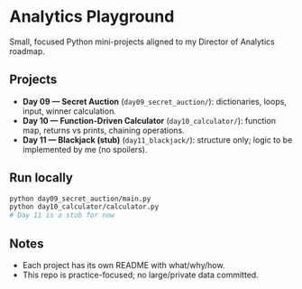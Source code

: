 # Analytics Playground

Small, focused Python mini-projects aligned to my Director of Analytics roadmap.

## Projects
- **Day 09 — Secret Auction** (`day09_secret_auction/`): dictionaries, loops, input, winner calculation.
- **Day 10 — Function-Driven Calculator** (`day10_calculator/`): function map, returns vs prints, chaining operations.
- **Day 11 — Blackjack (stub)** (`day11_blackjack/`): structure only; logic to be implemented by me (no spoilers).

## Run locally
```bash
python day09_secret_auction/main.py
python day10_calculator/calculator.py
# Day 11 is a stub for now
```

## Notes
- Each project has its own README with what/why/how.
- This repo is practice-focused; no large/private data committed.
